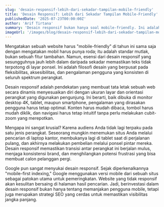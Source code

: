 ```yaml
---
slug: 'desain-responsif-lebih-dari-sekadar-tampilan-mobile-friendly'
title: 'Desain Responsif: Lebih dari Sekadar Tampilan Mobile-Friendly'
publishedDate: '2025-07-23T00:00:00Z'
author: 'Arif Tirtana'
summary: 'Desain responsif bukan hanya soal mobile-friendly. Ini adalah filosofi desain yang berpusat pada fleksibilitas, aksesibilitas, dan pengalaman pengguna yang konsisten.'
imageUrl: '/images/blog/desain-responsif-lebih-dari-sekadar-tampilan-mobile-friendly.png'
---
```


Mengatakan sebuah website harus "mobile-friendly" di tahun ini sama saja dengan mengatakan mobil harus punya roda; itu adalah standar mutlak, bukan sebuah fitur tambahan. Namun, esensi dari desain responsif yang sesungguhnya jauh lebih dalam daripada sekadar memastikan teks tidak terpotong di layar ponsel. Ini adalah filosofi desain yang berpusat pada fleksibilitas, aksesibilitas, dan pengalaman pengguna yang konsisten di seluruh spektrum perangkat.

Desain responsif adalah pendekatan yang membuat tata letak sebuah web secara dinamis menyesuaikan diri dengan ukuran layar dan orientasi perangkat yang digunakan pengunjung. Ini berarti, baik dibuka di monitor desktop 4K, tablet, maupun smartphone, pengalaman yang dirasakan pengguna harus tetap optimal. Konten harus mudah dibaca, tombol harus mudah diklik, dan navigasi harus tetap intuitif tanpa perlu melakukan cubit-zoom yang merepotkan.

Mengapa ini sangat krusial? Karena audiens Anda tidak lagi terpaku pada satu jenis perangkat. Seseorang mungkin menemukan situs Anda melalui pencarian di laptop kantor, membukanya lagi di tablet saat di perjalanan pulang, dan akhirnya melakukan pembelian melalui ponsel pintar mereka. Desain responsif memastikan transisi antar perangkat ini berjalan mulus, menjaga konsistensi brand, dan menghilangkan potensi frustrasi yang bisa membuat calon pelanggan pergi.

Google pun sangat menyukai desain responsif. Sejak diperkenalkannya "mobile-first indexing," Google menggunakan versi mobile dari sebuah situs sebagai patokan utama untuk pemeringkatan. Website yang tidak responsif akan kesulitan bersaing di halaman hasil pencarian. Jadi, berinvestasi dalam desain responsif bukan hanya tentang memanjakan pengguna mobile, tetapi juga merupakan strategi SEO yang cerdas untuk memastikan visibilitas jangka panjang.
